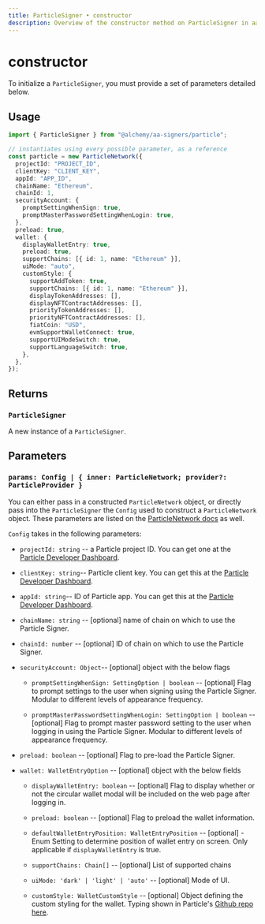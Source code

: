 ```yaml
---
title: ParticleSigner • constructor
description: Overview of the constructor method on ParticleSigner in aa-signers
---
```



# constructor

To initialize a `ParticleSigner`, you must provide a set of parameters detailed below.

## Usage

```ts [example.ts]
import { ParticleSigner } from "@alchemy/aa-signers/particle";

// instantiates using every possible parameter, as a reference
const particle = new ParticleNetwork({
  projectId: "PROJECT_ID",
  clientKey: "CLIENT_KEY",
  appId: "APP_ID",
  chainName: "Ethereum",
  chainId: 1,
  securityAccount: {
    promptSettingWhenSign: true,
    promptMasterPasswordSettingWhenLogin: true,
  },
  preload: true,
  wallet: {
    displayWalletEntry: true,
    preload: true,
    supportChains: [{ id: 1, name: "Ethereum" }],
    uiMode: "auto",
    customStyle: {
      supportAddToken: true,
      supportChains: [{ id: 1, name: "Ethereum" }],
      displayTokenAddresses: [],
      displayNFTContractAddresses: [],
      priorityTokenAddresses: [],
      priorityNFTContractAddresses: [],
      fiatCoin: "USD",
      evmSupportWalletConnect: true,
      supportUIModeSwitch: true,
      supportLanguageSwitch: true,
    },
  },
});
```

## Returns

### `ParticleSigner`

A new instance of a `ParticleSigner`.

## Parameters

### `params: Config | { inner: ParticleNetwork; provider?: ParticleProvider }`

You can either pass in a constructed `ParticleNetwork` object, or directly pass into the `ParticleSigner` the `Config` used to construct a `ParticleNetwork` object. These parameters are listed on the [ParticleNetwork docs](https://developers.particle.network/reference/auth-web) as well.

`Config` takes in the following parameters:

- `projectId: string` -- a Particle project ID. You can get one at the [Particle Developer Dashboard](https://dashboard.particle.network/#/login).

- `clientKey: string`-- Particle client key. You can get this at the [Particle Developer Dashboard](https://dashboard.particle.network/#/login).

- `appId: string`-- ID of Particle app. You can get this at the [Particle Developer Dashboard](https://dashboard.particle.network/#/login).

- `chainName: string` -- [optional] name of chain on which to use the Particle Signer.

- `chainId: number` -- [optional] ID of chain on which to use the Particle Signer.

- `securityAccount: Object`-- [optional] object with the below flags

  - `promptSettingWhenSign: SettingOption | boolean` -- [optional] Flag to prompt settings to the user when signing using the Particle Signer. Modular to different levels of appearance frequency.

  - `promptMasterPasswordSettingWhenLogin: SettingOption | boolean` -- [optional] Flag to prompt master password setting to the user when logging in using the Particle Signer. Modular to different levels of appearance frequency.

- `preload: boolean` -- [optional] Flag to pre-load the Particle Signer.

- `wallet: WalletEntryOption` -- [optional] object with the below fields

  - `displayWalletEntry: boolean` -- [optional] Flag to display whether or not the circular wallet modal will be included on the web page after logging in.

  - `preload: boolean` -- [optional] Flag to preload the wallet information.

  - `defaultWalletEntryPosition: WalletEntryPosition` -- [optional] - Enum Setting to determine position of wallet entry on screen. Only applicable if `displayWalletEntry` is true.

  - `supportChains: Chain[]` -- [optional] List of supported chains

  - `uiMode: 'dark' | 'light' | 'auto'` -- [optional] Mode of UI.

  - `customStyle: WalletCustomStyle` -- [optional] Object defining the custom styling for the wallet. Typing shown in Particle's [Github repo here](https://github.com/Particle-Network/particle-web-demo/blob/master/packages/web-demo/src/types/customStyle.ts#L4).
